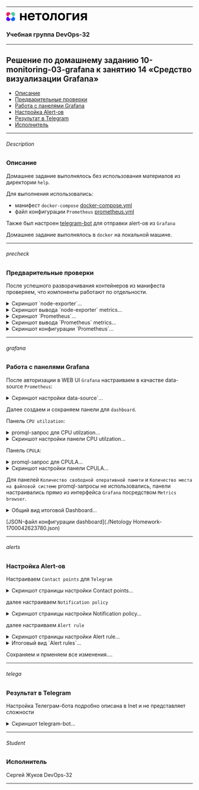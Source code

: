 
---
<img src="Netology.png" height="24px"/>

### Учебная группа DevOps-32

---

## Решение по домашнему заданию 10-monitoring-03-grafana к занятию 14 «Средство визуализации Grafana»


- [Описание](#description)
- [Предварительные проверки](#precheck)
- [Работа с панелями Grafana](#grafana)
- [Настройка Alert-ов](#alerts)
- [Результат в Telegram](#telega)
- [Исполнитель](#student)

---

###### Description
### Описание

Домашнее задание выполнялось без использования материалов из директории `help`.

Для выполнения использовались:  

- манифест `docker-compose` [docker-compose.yml](./docker-compose.yml)
- файл конфигурации `Prometheus` [prometheus.yml](./prometheus/prometheus.yml)

Также был настроен [telegram-bot](https://t.me/BeatlPromBot) для отправки alert-ов из `Grafana`

Домашнее задание выполнялось в `docker` на локальной машине.

---

###### precheck
### Предварительные проверки

После успешного разворачивания контейнеров из манифеста проверяем, что компоненты работают по отдельности. 

<details>
    <summary> Cкриншот `node-exporter`...  </summary>

![](./screenshots/nemain.png)

</details>

<details>
    <summary> Cкриншот вывода `node-exporter` metrics...  </summary>

![](./screenshots/nemetrics.png)

</details>

<details>
    <summary> Cкриншот `Prometheus`...  </summary>

![](./screenshots/prmain.png)

</details>

<details>
    <summary> Cкриншот вывода `Prometheus` metrics...  </summary>

![](./screenshots/prmetrics.png)

</details>

<details>
    <summary> Cкриншот конфигурации `Prometheus`...  </summary>

![](./screenshots/prconfig.png)

</details>

---

###### grafana
### Работа с панелями Grafana

После авторизации в WEB UI `Grafana` настраиваем в качастве data-source `Prometheus`:

<details>
    <summary> Cкриншот настройки data-source`...  </summary>

![](./screenshots/dssetup.png)

</details>

Далее создаем и сохраняем панели для `dashboard`.

Панель `CPU utilzation`:

<details>
    <summary> promql-запрос для CPU utilzation...  </summary>

```
avg by (instance)(rate(node_cpu_seconds_total{instance="node-exporter:9100",job="node",mode="idle"}[1m])) * 100
```

</details>

<details>
    <summary> Cкриншот настройки панели CPU utilzation...  </summary>

![](./screenshots/cpuutil.png)

</details>

Панель `CPULA`:

<details>
    <summary> promql-запрос для CPULA...  </summary>

```
100 - (avg by (instance)(rate(node_cpu_seconds_total{instance="node-exporter:9100",job="node",mode="idle"}[1m])) * 100)
100 - (avg by (instance)(rate(node_cpu_seconds_total{instance="node-exporter:9100",job="node",mode="idle"}[5m])) * 100)
100 - (avg by (instance)(rate(node_cpu_seconds_total{instance="node-exporter:9100",job="node",mode="idle"}[15m])) * 100)
```

</details>

<details>
    <summary> Cкриншот настройки панели CPULA...  </summary>

![](./screenshots/cpula.png)

</details>

Для панелей `Количество свободной оперативной памяти` и `Количество места на файловой системе` promql-запросы не использовались, панели настраивались прямо из интерфейса `Grafana` посредством `Metrics browser`.

<details>
    <summary> Общий вид итоговой Dashboard...  </summary>

![](./screenshots/grmain.png)

</details>

[JSON-файл конфигурации dashboard](./Netology Homework-1700042623780.json)



---

###### alerts
### Настройка Alert-ов

Настраиваем `Contact points` для `Telegram`

<details>
    <summary> Скриншот страницы настройки Contact points...  </summary>

![](./screenshots/contactpoint.png)

</details>

далее настраиваем `Notification policy`

<details>
    <summary> Скриншот страницы настройки Notification policy...  </summary>

![](./screenshots/notificationpolicy.png)

</details>

далее настраиваем `Alert rule`

<details>
    <summary> Скриншот страницы настройки Alert rule...  </summary>

![](./screenshots/alertconfig.png)

</details>

<details>
    <summary> Итоговый вид `Alert rules`...  </summary>

![](./screenshots/alertrules.png)

</details>

Сохраняем и прменяем все изменения....

---

###### telega
### Результат в Telegram

Настройка Телеграм-бота подробно описана в Inet и не представляет сложности

<details>
    <summary> Скриншот telegram-bot...  </summary>

![](./screenshots/telega.png)

</details>

---

###### Student
### Исполнитель

Сергей Жуков DevOps-32

---